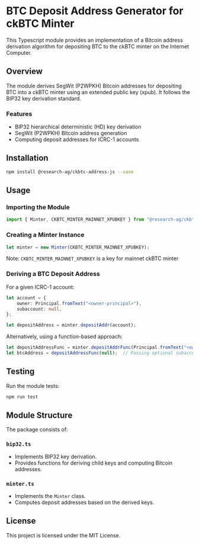 # BTC Deposit Address Generator for ckBTC Minter

This Typescript module provides an implementation of a Bitcoin address derivation algorithm for depositing BTC to the ckBTC minter on the Internet Computer.

## Overview

The module derives SegWit (P2WPKH) Bitcoin addresses for depositing BTC into a ckBTC minter using an extended public key (xpub). It follows the BIP32 key derivation standard.

### Features
- BIP32 hierarchical deterministic (HD) key derivation
- SegWit (P2WPKH) Bitcoin address generation
- Computing deposit addresses for ICRC-1 accounts

## Installation

```sh
npm install @research-ag/ckbtc-address-js --save
```

## Usage

### Importing the Module

```typescript
import { Minter, CKBTC_MINTER_MAINNET_XPUBKEY } from "@research-ag/ckbtc-address-js";
```

### Creating a Minter Instance

```typescript
let minter = new Minter(CKBTC_MINTER_MAINNET_XPUBKEY);
```

Note: `CKBTC_MINTER_MAINNET_XPUBKEY` is a key for mainnet ckBTC minter

### Deriving a BTC Deposit Address

For a given ICRC-1 account:

```typescript
let account = {
    owner: Principal.fromText("<owner-principal>"),
    subaccount: null,
};

let depositAddress = minter.depositAddr(account);
```

Alternatively, using a function-based approach:

```typescript
let depositAddressFunc = minter.depositAddrFunc(Principal.fromText("<owner-principal>"));
let btcAddress = depositAddressFunc(null);  // Passing optional subaccount
```

## Testing

Run the module tests:

```sh
npm run test
```

## Module Structure

The package consists of:

### `bip32.ts`
- Implements BIP32 key derivation.
- Provides functions for deriving child keys and computing Bitcoin addresses.

### `minter.ts`
- Implements the `Minter` class.
- Computes deposit addresses based on the derived keys.

## License

This project is licensed under the MIT License.

